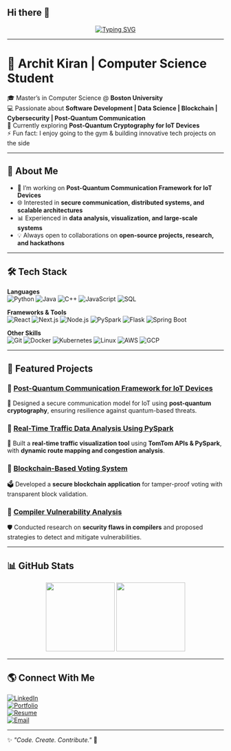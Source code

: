## Hi there 👋

<!-- Typing animation -->
<p align="center">
  <a href="https://github.com/architkiran">
    <img src="https://readme-typing-svg.demolab.com?font=Fira+Code&size=25&pause=1000&color=00C2FF&center=true&vCenter=true&width=600&lines=Hi%2C+I'm+Archit+Kiran+👋;Computer+Science+Student+%40+Boston+University;Software+Developer+%7C+Data+Scientist;Blockchain+%7C+Cybersecurity+%7C+IoT;Always+learning+new+things!" alt="Typing SVG" />
  </a>
</p>

---

# 🚀 Archit Kiran | Computer Science Student  

🎓 Master’s in Computer Science @ **Boston University**  
💻 Passionate about **Software Development | Data Science | Blockchain | Cybersecurity | Post-Quantum Communication**  
🌱 Currently exploring **Post-Quantum Cryptography for IoT Devices**  
⚡ Fun fact: I enjoy going to the gym & building innovative tech projects on the side  

---

## 📌 About Me  
- 🔭 I’m working on **Post-Quantum Communication Framework for IoT Devices**  
- 🌐 Interested in **secure communication, distributed systems, and scalable architectures**  
- 📊 Experienced in **data analysis, visualization, and large-scale systems**  
- 💡 Always open to collaborations on **open-source projects, research, and hackathons**  

---

## 🛠️ Tech Stack  

**Languages**  
![Python](https://img.shields.io/badge/Python-3776AB?style=for-the-badge&logo=python&logoColor=white)
![Java](https://img.shields.io/badge/Java-ED8B00?style=for-the-badge&logo=openjdk&logoColor=white)
![C++](https://img.shields.io/badge/C++-00599C?style=for-the-badge&logo=cplusplus&logoColor=white)
![JavaScript](https://img.shields.io/badge/JavaScript-F7DF1E?style=for-the-badge&logo=javascript&logoColor=black)
![SQL](https://img.shields.io/badge/SQL-003B57?style=for-the-badge&logo=databricks&logoColor=white)  

**Frameworks & Tools**  
![React](https://img.shields.io/badge/React-20232A?style=for-the-badge&logo=react&logoColor=61DAFB)
![Next.js](https://img.shields.io/badge/Next.js-000000?style=for-the-badge&logo=nextdotjs&logoColor=white)
![Node.js](https://img.shields.io/badge/Node.js-339933?style=for-the-badge&logo=nodedotjs&logoColor=white)
![PySpark](https://img.shields.io/badge/PySpark-E25A1C?style=for-the-badge&logo=apachespark&logoColor=white)
![Flask](https://img.shields.io/badge/Flask-000000?style=for-the-badge&logo=flask&logoColor=white)
![Spring Boot](https://img.shields.io/badge/Spring_Boot-6DB33F?style=for-the-badge&logo=springboot&logoColor=white)  

**Other Skills**  
![Git](https://img.shields.io/badge/Git-F05032?style=for-the-badge&logo=git&logoColor=white)
![Docker](https://img.shields.io/badge/Docker-2496ED?style=for-the-badge&logo=docker&logoColor=white)
![Kubernetes](https://img.shields.io/badge/Kubernetes-326CE5?style=for-the-badge&logo=kubernetes&logoColor=white)
![Linux](https://img.shields.io/badge/Linux-FCC624?style=for-the-badge&logo=linux&logoColor=black)
![AWS](https://img.shields.io/badge/AWS-232F3E?style=for-the-badge&logo=amazonaws&logoColor=white)
![GCP](https://img.shields.io/badge/GCP-4285F4?style=for-the-badge&logo=googlecloud&logoColor=white)  

---

## 📂 Featured Projects  

### 🔹 [Post-Quantum Communication Framework for IoT Devices](#)  
🔐 Designed a secure communication model for IoT using **post-quantum cryptography**, ensuring resilience against quantum-based threats.  

### 🔹 [Real-Time Traffic Data Analysis Using PySpark](#)  
🚦 Built a **real-time traffic visualization tool** using **TomTom APIs & PySpark**, with **dynamic route mapping and congestion analysis**.  

### 🔹 [Blockchain-Based Voting System](#)  
🗳️ Developed a **secure blockchain application** for tamper-proof voting with transparent block validation.  

### 🔹 [Compiler Vulnerability Analysis](#)  
🛡️ Conducted research on **security flaws in compilers** and proposed strategies to detect and mitigate vulnerabilities.  

---

## 📊 GitHub Stats  

<p align="center">
  <img src="https://github-readme-stats.vercel.app/api?username=architkiran&show_icons=true&theme=tokyonight" height="160"/>
  <img src="https://github-readme-stats.vercel.app/api/top-langs/?username=architkiran&layout=compact&theme=tokyonight" height="160"/>
</p>  

---

## 🌎 Connect With Me  

[![LinkedIn](https://img.shields.io/badge/LinkedIn-0077B5?style=for-the-badge&logo=linkedin&logoColor=white)](#)  
[![Portfolio](https://img.shields.io/badge/Portfolio-12100E?style=for-the-badge&logo=githubpages&logoColor=white)](#)  
[![Resume](https://img.shields.io/badge/Resume-FF6F00?style=for-the-badge&logo=adobeacrobatreader&logoColor=white)](#)  
[![Email](https://img.shields.io/badge/Email-D14836?style=for-the-badge&logo=gmail&logoColor=white)](mailto:archit.email@example.com)  

---

✨ *"Code. Create. Contribute."* 🚀  

<!--
**architkiran/architkiran** is a ✨ _special_ ✨ repository because its `README.md` (this file) appears on your GitHub profile.

Here are some ideas to get you started:

- 🔭 I’m currently working on ...
- 🌱 I’m currently learning ...
- 👯 I’m looking to collaborate on ...
- 🤔 I’m looking for help with ...
- 💬 Ask me about ...
- 📫 How to reach me: ...
- 😄 Pronouns: ...
- ⚡ Fun fact: ...
-->
